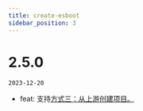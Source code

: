```yaml
---
title: create-esboot
sidebar_position: 3
---
```


# 2.5.0

`2023-12-20`

- feat: 支持[方式三：从上游创建项目。](/docs/esboot/intro#%E6%96%B9%E5%BC%8F%E4%B8%89%E4%BB%8E%E4%B8%8A%E6%B8%B8%E5%88%9B%E5%BB%BA%E9%A1%B9%E7%9B%AE)
